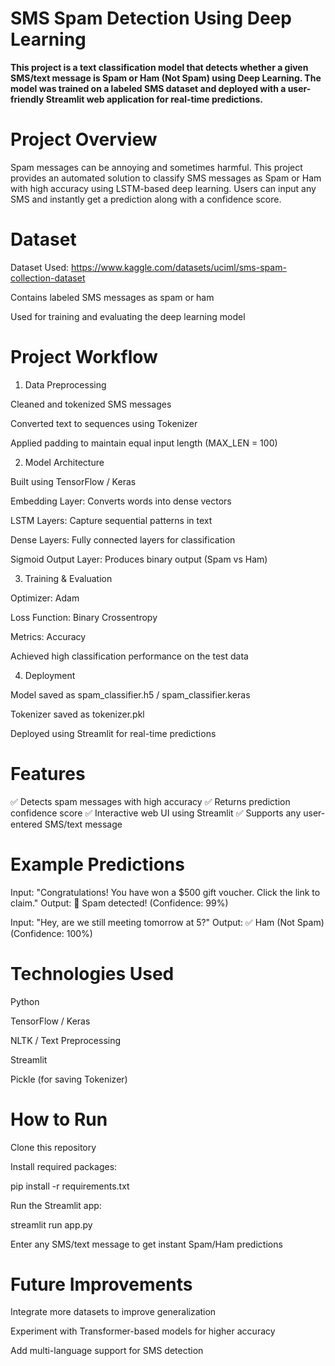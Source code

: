 # SMS Spam Detection Using Deep Learning

**This project is a text classification model that detects whether a given SMS/text message is Spam or Ham (Not Spam) using Deep Learning. The model was trained on a labeled SMS dataset and deployed with a user-friendly Streamlit web application for real-time predictions.**

# Project Overview

Spam messages can be annoying and sometimes harmful. This project provides an automated solution to classify SMS messages as Spam or Ham with high accuracy using LSTM-based deep learning. Users can input any SMS and instantly get a prediction along with a confidence score.

# Dataset

Dataset Used: https://www.kaggle.com/datasets/uciml/sms-spam-collection-dataset

Contains labeled SMS messages as spam or ham

Used for training and evaluating the deep learning model

# Project Workflow
1. Data Preprocessing

Cleaned and tokenized SMS messages

Converted text to sequences using Tokenizer

Applied padding to maintain equal input length (MAX_LEN = 100)

2. Model Architecture

Built using TensorFlow / Keras

Embedding Layer: Converts words into dense vectors

LSTM Layers: Capture sequential patterns in text

Dense Layers: Fully connected layers for classification

Sigmoid Output Layer: Produces binary output (Spam vs Ham)

3. Training & Evaluation

Optimizer: Adam

Loss Function: Binary Crossentropy

Metrics: Accuracy

Achieved high classification performance on the test data

4. Deployment

Model saved as spam_classifier.h5 / spam_classifier.keras

Tokenizer saved as tokenizer.pkl

Deployed using Streamlit for real-time predictions

# Features

✅ Detects spam messages with high accuracy
✅ Returns prediction confidence score
✅ Interactive web UI using Streamlit
✅ Supports any user-entered SMS/text message

# Example Predictions

Input: "Congratulations! You have won a $500 gift voucher. Click the link to claim."
Output: 🚨 Spam detected! (Confidence: 99%)

Input: "Hey, are we still meeting tomorrow at 5?"
Output: ✅ Ham (Not Spam) (Confidence: 100%)

# Technologies Used

Python

TensorFlow / Keras

NLTK / Text Preprocessing

Streamlit

Pickle (for saving Tokenizer)

# How to Run

Clone this repository

Install required packages:

pip install -r requirements.txt


Run the Streamlit app:

streamlit run app.py


Enter any SMS/text message to get instant Spam/Ham predictions

# Future Improvements

Integrate more datasets to improve generalization

Experiment with Transformer-based models for higher accuracy

Add multi-language support for SMS detection
